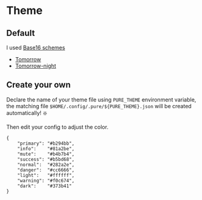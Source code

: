 # Theme

## Default

I used [Base16 schemes][base16]
* [Tomorrow][tomorrow]
* [Tomorrow-night][tomorrow-night]

## Create your own

Declare the name of your theme file using `PURE_THEME` environment variable, the matching file `$HOME/.config/.pure/${PURE_THEME}.json` will be created automatically! :sparkle:

Then edit your config to adjust the color.

```
{
    "primary": "#b294bb",
    "info":    "#81a2be",
    "mute":    "#b4b7b4",
    "success": "#b5bd68",
    "normal":  "#282a2e",
    "danger":  "#cc6666",
    "light":   "#ffffff",
    "warning": "#f0c674",
    "dark":    "#373b41" 
}
```

[base16]: https://github.com/chriskempson/base16
[tomorrow]: https://github.com/chriskempson/base16-tomorrow-scheme/blob/master/tomorrow.yaml
[tomorrow-night]: https://github.com/chriskempson/base16-tomorrow-scheme/blob/master/tomorrow-night.yaml